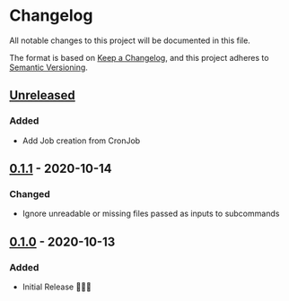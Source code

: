 # Changelog

All notable changes to this project will be documented in this file.

The format is based on [Keep a Changelog](https://keepachangelog.com/en/1.0.0/),
and this project adheres to [Semantic Versioning](https://semver.org/spec/v2.0.0.html).

## [Unreleased]
### Added

- Add Job creation from CronJob

## [0.1.1] - 2020-10-14
### Changed

- Ignore unreadable or missing files passed as inputs to subcommands

## [0.1.0] - 2020-10-13

### Added

- Initial Release 🎉🎉🎉

[Unreleased]: https://git.tools.mia-platform.eu/platform/devops/deploy/-/compare/v0.1.0...HEAD
[0.1.1]: https://git.tools.mia-platform.eu/platform/devops/deploy/-/compare/v0.1.0...v0.1.1
[0.1.0]: https://git.tools.mia-platform.eu/platform/devops/deploy/-/tags/v0.1.0
